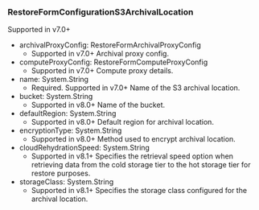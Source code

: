 ### RestoreFormConfigurationS3ArchivalLocation
Supported in v7.0+

- archivalProxyConfig: RestoreFormArchivalProxyConfig
  - Supported in v7.0+
  Archival proxy config.
- computeProxyConfig: RestoreFormComputeProxyConfig
  - Supported in v7.0+
  Compute proxy details.
- name: System.String
  - Required. Supported in v7.0+
  Name of the S3 archival location.
- bucket: System.String
  - Supported in v8.0+
  Name of the bucket.
- defaultRegion: System.String
  - Supported in v8.0+
  Default region for archival location.
- encryptionType: System.String
  - Supported in v8.0+
  Method used to encrypt archival location.
- cloudRehydrationSpeed: System.String
  - Supported in v8.1+
  Specifies the retrieval speed option when retrieving data from the cold storage tier to the hot storage tier for restore purposes.
- storageClass: System.String
  - Supported in v8.1+
  Specifies the storage class configured for the archival location.
